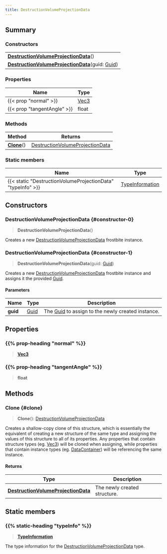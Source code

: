 ```yaml
---
title: DestructionVolumeProjectionData
---
```


## Summary

### Constructors

|  |
| --- |
| **[DestructionVolumeProjectionData](#constructor-0)**() |
| **[DestructionVolumeProjectionData](#constructor-1)**(guid: [Guid](/vext/ref/shared/type/guid)) |

### Properties

| Name | Type |
| ---- | ---- |
| {{< prop "normal" >}} | [Vec3](/vext/ref/shared/type/vec3) |
| {{< prop "tangentAngle" >}} | float |

### Methods

| Method | Returns |
| ------ | ------- |
| **[Clone](#clone)**() | [DestructionVolumeProjectionData](/vext/ref/fb/destructionvolumeprojectiondata) |

### Static members

| Name | Type |
| ---- | ---- |
| {{< static "DestructionVolumeProjectionData" "typeInfo" >}} | [TypeInformation](/vext/ref/shared/type/typeinformation) |

## Constructors

### DestructionVolumeProjectionData {#constructor-0}

> **DestructionVolumeProjectionData**()

Creates a new [DestructionVolumeProjectionData](/vext/ref/fb/destructionvolumeprojectiondata) frostbite instance.

### DestructionVolumeProjectionData {#constructor-1}

> **DestructionVolumeProjectionData**(guid: [Guid](/vext/ref/shared/type/guid))

Creates a new [DestructionVolumeProjectionData](/vext/ref/fb/destructionvolumeprojectiondata) frostbite instance and assigns it the provided [Guid](/vext/ref/shared/type/guid).

#### Parameters

| Name | Type | Description |
| ---- | ---- | ----------- |
| **guid** | [Guid](/vext/ref/shared/type/guid) | The [Guid](/vext/ref/shared/type/guid) to assign to the newly created instance. |

## Properties

### {{% prop-heading "normal" %}}

> **[Vec3](/vext/ref/shared/type/vec3)**

### {{% prop-heading "tangentAngle" %}}

> **float**

## Methods

### Clone {#clone}

> **Clone**(): [DestructionVolumeProjectionData](/vext/ref/fb/destructionvolumeprojectiondata)

Creates a shallow-copy clone of this structure, which is essentially the equivalent of creating a new structure of the same type and assigning the values of this structure to all of its properties. Any properties that contain structure types (eg. [Vec3](/vext/ref/shared/type/vec3)) will be cloned when assigning, while properties that contain instance types (eg. [DataContainer](/vext/ref/shared/type/datacontainer)) will be referencing the same instance.

#### Returns

| Type | Description |
| ---- | ----------- |
| **[DestructionVolumeProjectionData](/vext/ref/fb/destructionvolumeprojectiondata)** | The newly created structure. |

## Static members

### {{% static-heading "typeInfo" %}}

> **[TypeInformation](/vext/ref/shared/type/typeinformation)**

The type information for the [DestructionVolumeProjectionData](/vext/ref/fb/destructionvolumeprojectiondata) type.


